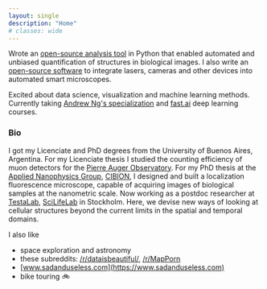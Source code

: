 ```yaml
---
layout: single
description: "Home"
# classes: wide
---
```


Wrote an [open-source analysis tool](https://fedebarabas.github.io/projects/) in Python that enabled automated and unbiased quantification of structures in biological images. I also write an [open-source software](projects/#gollum) to integrate lasers, cameras and other devices into automated smart microscopes. 

Excited about data science, visualization and machine learning methods. Currently taking [Andrew Ng's specialization](https://www.coursera.org/specializations/deep-learning) and [fast.ai](http://course.fast.ai/) deep learning courses.

### Bio

I got my Licenciate and PhD degrees from the University of Buenos Aires, Argentina. For my Licenciate thesis I studied the counting efficiency of muon detectors for the [Pierre Auger Observatory](https://www.auger.org/). For my PhD thesis at the [Applied Nanophysics Group](http://www.nano.df.uba.ar/), [CIBION](http://www.cibion-conicet.gob.ar/?lan=en), I designed and built a localization fluorescence microscope, capable of acquiring images of biological samples at the nanometric scale. Now working as a postdoc researcher at [TestaLab](http://testalab.org/), [SciLifeLab](http://www.scilifelab.se/) in Stockholm. Here, we devise new ways of looking at cellular structures beyond the current limits in the spatial and temporal domains.


I also like
* space exploration and astronomy
* these subreddits: [/r/dataisbeautiful/](https://www.reddit.com/r/dataisbeautiful/), [/r/MapPorn](https://www.reddit.com/r/MapPorn/) 
* [www.sadanduseless.com](https://www.sadanduseless.com)
* bike touring :bike:
